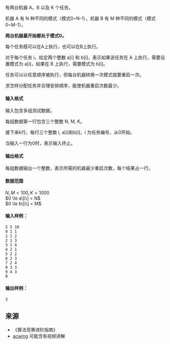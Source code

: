 有两台机器 A，B 以及 K 个任务。

机器 A 有 N 种不同的模式（模式0~N-1），机器 B 有 M 种不同的模式（模式0~M-1）。

**两台机器最开始都处于模式0。**

每个任务既可以在A上执行，也可以在B上执行。

对于每个任务 i，给定两个整数 a\[i\] 和 b\[i\]，表示如果该任务在 A 上执行，需要设置模式为 a\[i\]，如果在 B 上执行，需要模式为 b\[i\]。

任务可以以任意顺序被执行，但每台机器转换一次模式就要重启一次。

求怎样分配任务并合理安排顺序，能使机器重启次数最少。

#### 输入格式

输入包含多组测试数据。

每组数据第一行包含三个整数 N, M, K。

接下来k行，每行三个整数 i, a\[i\]和b\[i\]，i 为任务编号，从0开始。

当输入一行为0时，表示输入终止。

#### 输出格式

每组数据输出一个整数，表示所需的机器最少重启次数，每个结果占一行。

#### 数据范围

$N,M < 100 , K < 1000$  
$0 \le a\[i\] < N$  
$0 \le b\[i\] < M$

#### 输入样例：

```
5 5 10
0 1 1
1 1 2
2 1 3
3 1 4
4 2 1
5 2 2
6 2 3
7 2 4
8 3 3
9 4 3
0
```

#### 输出样例：

```
3
```

## 来源 
- 《算法竞赛进阶指南》
- [acwing](https://www.acwing.com/problem/content/378/) 可能含有视频讲解